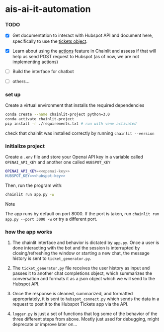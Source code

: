 # ais-ai-it-automation

### TODO

- [x] Get documentation to interact with Hubspot API and document here, specifically to use the [tickets object](https://developers.hubspot.com/docs/reference/api/crm/objects/tickets).
- [x] Learn about using the [actions](https://docs.chainlit.io/concepts/action) feature in Chainlit and assess if that will help us send POST request to Hubspot (as of now, we are not implementing actions)
- [ ] Build the interface for chatbot
- [ ] others...



### set up

Create a virtual environment that installs the required dependencies

```sh
conda create --name chainlit-project python=3.0
conda activate chainlit-project
pip install -r ./requirements.txt # run with venv activated
```

check that chainlit was installed correctly by running `chainlit --version`

### initialize project

Create a `.env` file and store your Openai API key in a variable called `OPENAI_API_KEY` and another one called `HUBSPOT_KEY`

```sh
OPENAI_API_KEY=<<openai-key>>
HUBSPOT_KEY=<<hubspot-key>>
```

Then, run the program with:

```sh
chainlit run app.py -w
```

> [!NOTE]
> The app runs by default on port 8000. If the port is taken, run `chainlit run app.py --port 3000 -w` or try a different port.


### how the app works

1. The chainlit interface and behavior is dictated by `app.py`. Once a user is done interacting with the bot and the session is interrupted by closing/refreshing the window or starting a new chat, the message history is sent to `ticket_generator.py`.

2. The `ticket_generator.py` file receives the user history as input and passes it to another chat completions object, which summarizes the conversation and formats it as a json object which we will send to the Hubspot API.

3. Once the response is cleaned, summarized, and formatted appropriately, it is sent to `hubspot_connect.py` which sends the data in a request to post it to the Hubspot Tickets app via the API.

4. `logger.py` is just a set of functions that log some of the behavior of the three different steps from above. Mostly just used for debugging, might deprecate or improve later on...
